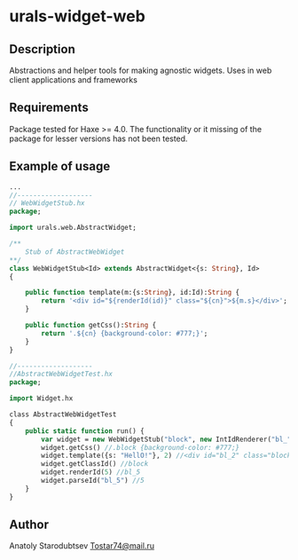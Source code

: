 # urals-widget-web


## Description
Abstractions and helper tools for making agnostic widgets.
Uses in web client applications and frameworks


## Requirements
Package tested for Haxe >= 4.0.
The functionality or it missing of the package for lesser versions has not been tested.


## Example of usage
```haxe
...
//-------------------
// WebWidgetStub.hx
package;

import urals.web.AbstractWidget;

/**
	Stub of AbstractWebWidget
**/
class WebWidgetStub<Id> extends AbstractWidget<{s: String}, Id> 
{

	public function template(m:{s:String}, id:Id):String {
		return '<div id="${renderId(id)}" class="${cn}">${m.s}</div>';
	}

	public function getCss():String {
		return '.${cn} {background-color: #777;}';
	}
}

//-------------------
//AbstractWebWidgetTest.hx
package;

import Widget.hx

class AbstractWebWidgetTest
{
    public static function run() {
        var widget = new WebWidgetStub("block", new IntIdRenderer("bl_"));
        widget.getCss() //.block {background-color: #777;}
        widget.template({s: "HellO!"}, 2) //<div id="bl_2" class="block">HellO!</div>
        widget.getClassId() //block
        widget.renderId(5) //bl_5
        widget.parseId("bl_5") //5
    }
}
```


## Author
Anatoly Starodubtsev
Tostar74@mail.ru